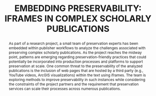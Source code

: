 ---
abstract: As part of a research project, a small team of preservation experts has
  been embedded within publisher workflows to analyze the challenges associated with
  preserving complex scholarly publications. As the project reaches the midway point,
  patterns are emerging regarding preservation-friendly practices that could potentially
  be incorporated into production processes and platforms to support preservation
  at scale. One common threat to the preservability of the analyzed publications is
  the inclusion of web pages that are hosted by a third party (e.g., YouTube videos,
  ArcGIS visualizations) within the text using iframes. The team is exploring methods
  to improve preservability in such instances while considering the constraints of
  the project partners and the requirement that preservation services can scale their
  processes across numerous publications.
creators:
- Hanson, Karen
- Greenberg, Jonathan
- Guicherd-Callin, Thib
- Witmer, Scott
- Spinazzè, Angela T.
date: null
document_url: https://www.ideals.illinois.edu/items/128270/bitstreams/428905/data.pdf
grand_parent: iPRES
institutions: []
keywords:
- websites
- publishing
- publications
landing_page_url: https://hdl.handle.net/2142/121066
language: eng
layout: publication
license: CC-BY 4.0 International
notes_url: null
parent: iPRES 2023
presentation_url: null
size: null
source_name: iPRES
title: 'EMBEDDING PRESERVABILITY: IFRAMES IN COMPLEX SCHOLARLY PUBLICATIONS'
type: unknown
year: 2023
---